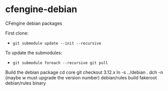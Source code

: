 # cfengine-debian
CFengine debian packages

First clone:
 * `git submodule update --init --recursive`

To update the submodules:
 * `git submodule foreach --recursive git pull`

Build the debian package
    cd core
    git checkout 3.12.x
    ln -s ../debian .
    dch -n (maybe w must upgrade the version number)
    debian/rules build
    fakeroot debian/rules binary

